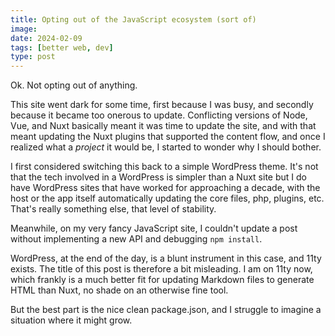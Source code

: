 ```yaml
---
title: Opting out of the JavaScript ecosystem (sort of)
image:
date: 2024-02-09
tags: [better web, dev]
type: post
---
```


Ok. Not opting out of anything.

This site went dark for some time, first because I was busy, and secondly because it became too onerous to update. Conflicting versions of Node, Vue, and Nuxt basically meant it was time to update the site, and with that meant updating the Nuxt plugins that supported the content flow, and once I realized what a _project_ it would be, I started to wonder why I should bother.

I first considered switching this back to a simple WordPress theme. It's not that the tech involved in a WordPress is simpler than a Nuxt site but I do have WordPress sites that have worked for approaching a decade, with the host or the app itself automatically updating the core files, php, plugins, etc. That's really something else, that level of stability.

Meanwhile, on my very fancy JavaScript site, I couldn't update a post without implementing a new API and debugging `npm install`.

WordPress, at the end of the day, is a blunt instrument in this case, and 11ty exists. The title of this post is therefore a bit misleading. I am on 11ty now, which frankly is a much better fit for updating Markdown files to generate HTML than Nuxt, no shade on an otherwise fine tool.

But the best part is the nice clean package.json, and I struggle to imagine a situation where it might grow.
